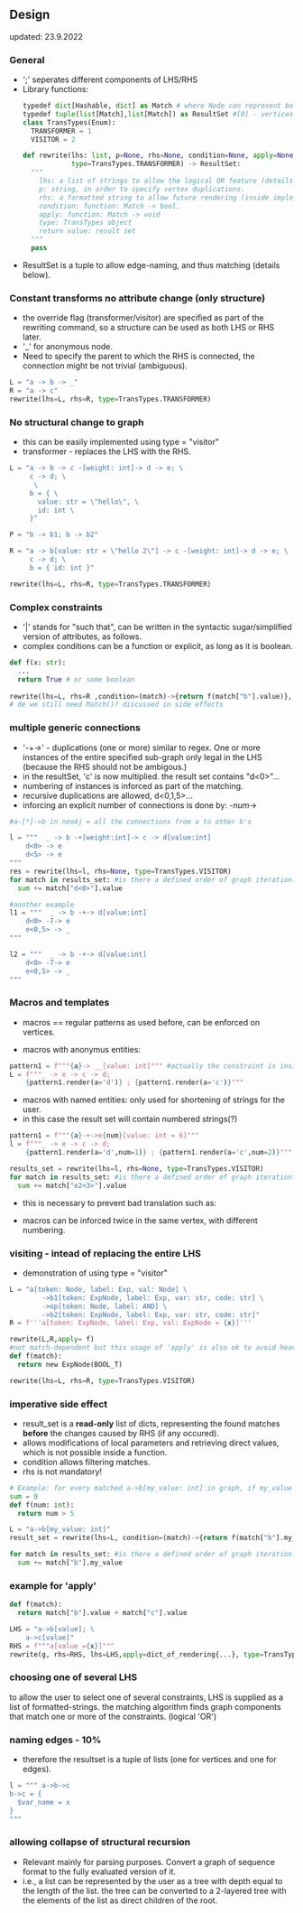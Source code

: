 ## Design
updated: 23.9.2022
### General
- ';' seperates different components of LHS/RHS
- Library functions:
  ```python
  typedef dict[Hashable, dict] as Match # where Node can represent both edge, vertex
  typedef tuple(list[Match],list[Match]) as ResultSet #[0] - vertices, [1] - edges
  class TransTypes(Enum):
    TRANSFORMER = 1
    VISITOR = 2

  def rewrite(lhs: list, p=None, rhs=None, condition=None, apply=None, 
              type=TransTypes.TRANSFORMER) -> ResultSet:
    """
      lhs: a list of strings to allow the logical OR feature (details below).
      p: string, in order to specify vertex duplications.
      rhs: a formatted string to allow future rendering (inside implementation) according to each    match's actual values.
      condition: function: Match -> bool, 
      apply: function: Match -> void
      type: TransTypes object
      return value: result set
    """
    pass
  ```
- ResultSet is a tuple to allow edge-naming, and thus matching (details below).


### Constant transforms no attribute change (only structure)
- the override flag (transformer/visitor) are specified as part of the rewriting command, so a
  structure can be used as both LHS or RHS later.
- '_' for anonymous node. 
- Need to specify the parent to which the RHS is connected, the connection might be not trivial
  (ambiguous).

```python
L = "a -> b -> _"
R = "a -> c"
rewrite(lhs=L, rhs=R, type=TransTypes.TRANSFORMER)
```
### No structural change to graph
- this can be easily implemented using type = "visitor"
- transformer - replaces the LHS with the RHS.
```python
L = "a -> b -> c -[weight: int]-> d -> e; \
     c -> d; \
      \
     b = { \
       value: str = \"hello\", \
       id: int \
     }"

P = "b -> b1; b -> b2"

R = "a -> b[value: str = \"hello 2\"] -> c -[weight: int]-> d -> e; \
     c -> d; \
     b = { id: int }"

rewrite(lhs=L, rhs=R, type=TransTypes.TRANSFORMER)
```

### Complex constraints
- '|' stands for "such that", can be written in the syntactic sugar/simplified version of
  attributes, as follows.
- complex conditions can be a function or explicit, as long as it is boolean.

```python
def f(x: str):
  ...
  return True # or some boolean
  
rewrite(lhs=L, rhs=R ,condition=(match)->{return f(match["b"].value)}, type=TransTypes.TRANSFORMER)
# de we still need Match()? discussed in side effects
```
### multiple generic connections 
- '-+->' - duplications (one or more) similar to regex. One or more instances of the entire specified sub-graph
  only legal in the LHS (because the RHS should not be ambigous.)
- in the resultSet, 'c' is now multiplied. the result set contains "d<0>"...
- numbering of instances is inforced as part of the matching.
- recursive duplications are allowed, d<0,1,5>...
- inforcing an explicit number of connections is done by: -_num_->

```python
#a-[*]->b in neo4j = all the connections from a to other b's

l = """  _ -> b -+[weight:int]-> c -> d[value:int]
    d<0> -> e
    d<5> -> e
"""
res = rewrite(lhs=l, rhs=None, type=TransTypes.VISITOR)
for match in results_set: #is there a defined order of graph iteration?
  sum += match["d<0>"].value

#another example
l1 = """  _ -> b -+-> d[value:int]
    d<0> -7-> e
    e<0,5> -> _
"""

l2 = """  _ -> b -+-> d[value:int]
    d<0> -7-> e
    e<0,5> -> _
"""
```

### Macros and templates
- macros == regular patterns as used before, can be enforced on vertices.

- macros with anonymus entities:
```python
pattern1 = f"""{a}-> __[value: int]""" #actually the constraint is inside condition...
L = f"""_ -> e -> c -> d;
    {pattern1.render(a='d')} ; {pattern1.render(a='c')}"""
```

- macros with named entities: only used for shortening of strings for the user.
- in this case the result set will contain numbered strings(?)
```python
pattern1 = f"""{a}-+->e{num}[value: int = 6]"""
l = f"""_ -> e -> c -> d;
    {pattern1.render(a='d',num=1)} ; {pattern1.render(a='c',num=2)}"""

results_set = rewrite(lhs=l, rhs=None, type=TransTypes.VISITOR)
for match in results_set: #is there a defined order of graph iteration?
  sum += match["e2<3>"].value
```
- this is necessary to prevent bad translation such as:
<!-- 
L = _ -> e -> c -> d; 
    d -> e[...];
    c -> e[...] -->
- macros can be inforced twice in the same vertex, with different numbering.

### visiting - intead of replacing the entire LHS
- demonstration of using type = "visitor"
```python
L = "a[token: Node, label: Exp, val: Node] \
        ->b1[token: ExpNode, label: Exp, var: str, code: str] \
        ->op[token: Node, label: AND] \
        ->b2[token: ExpNode, label: Exp, var: str, code: str]"
R = f'''a[token: ExpNode, label: Exp, val: ExpNode = {x}]'''

rewrite(L,R,apply= f)
#not match-dependent but this usage of 'apply' is also ok to avoid heavy parsing.
def f(match): 
  return new ExpNode(BOOL_T)

rewrite(lhs=L, rhs=R, type=TransTypes.VISITOR)
```

### imperative side effect
- result_set is a **read-only** list of dicts, representing the found matches **before** the changes caused by RHS (if any occured).
- allows modifications of local parameters and retrieving direct values, which is not possible
  inside a function.
- condition allows filtering matches.
- rhs is not mandatory!

```python
# Example: for every matched a->b[my_value: int] in graph, if my_value > 5, add my_value to local variable "sum". Graph won't be changed because rhs is None by default!
sum = 0
def f(num: int):
  return num > 5

L = "a->b[my_value: int]"
result_set = rewrite(lhs=L, condition=(match)->{return f(match["b"].my_value)}, type=TransTypes.TRANSFORMER)

for match in results_set: #is there a defined order of graph iteration?
  sum += match["b"].my_value
```

### example for 'apply'
```python
def f(match):
  return match["b"].value + match["c"].value

LHS = "a->b[value]; \
    a->c[value]"
RHS = f"""a[value ={x}]"""
rewrite(g, rhs=RHS, lhs=LHS,apply=dict_of_rendering{...}, type=TransType.TRANSFORMER)
```

### choosing one of several LHS
to allow the user to select one of several constraints, LHS is supplied as a list of formatted-strings. the matching algorithm finds graph components that match one or more of the constraints. (logical 'OR')

### naming edges - 10%
- therefore the resultset is a tuple of lists (one for vertices and one for edges).
```python
l = """ a->b->c 
b->c = {
  $var_name = x
}
"""
```
### allowing collapse of structural recursion
- Relevant mainly for parsing purposes. Convert a graph of sequence format to the fully evaluated version of it.
- i.e., a list can be represented by the user as a tree with depth equal to the length of the list.
  the tree can be converted to a 2-layered tree with the elements of the list as direct children of the root.
